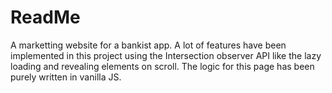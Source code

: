 # ReadMe

A marketting website for a bankist app.
A lot of features have been implemented in this project using the
Intersection observer API like the lazy loading and revealing elements on scroll.
The logic for this page has been purely written in vanilla JS.
